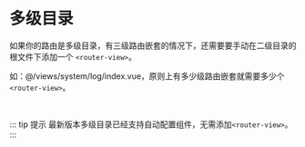 # 多级目录

如果你的路由是多级目录，有三级路由嵌套的情况下，还需要要手动在二级目录的根文件下添加一个 `<router-view>`。

如：@/views/system/log/index.vue，原则上有多少级路由嵌套就需要多少个`<router-view>`。

<br/>

::: tip 提示
最新版本多级目录已经支持自动配置组件，无需添加`<router-view>`。
:::

